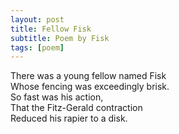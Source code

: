 ```yaml
---
layout: post
title: Fellow Fisk
subtitle: Poem by Fisk
tags: [poem]
---
```


There was a young fellow named Fisk  
Whose fencing was exceedingly brisk.  
So fast was his action,  
That the Fitz-Gerald contraction  
Reduced his rapier to a disk.  

